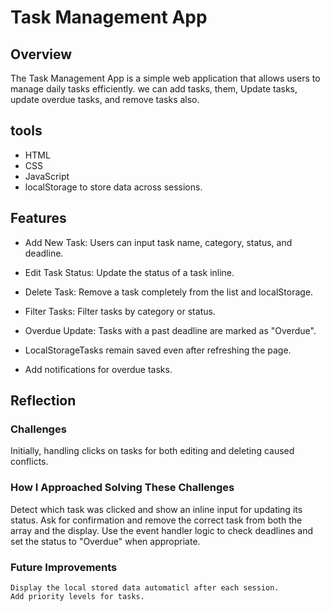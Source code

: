 # Task Management App

## Overview
The Task Management App is a simple web application that allows users to manage daily tasks efficiently. we can add tasks,  them, Update tasks, update overdue tasks, and remove  tasks also.
## tools
* HTML
* CSS
* JavaScript
* localStorage to store data across sessions.

## Features

* Add New Task: Users can input task name, category, status, and deadline.

* Edit Task Status: Update the status of a task inline.

* Delete Task: Remove a task completely from the list and localStorage.

* Filter Tasks: Filter tasks by category or status.

* Overdue Update: Tasks with a past deadline are marked as "Overdue".

* LocalStorageTasks remain saved even after refreshing the page.

* Add notifications for overdue tasks.
## Reflection
  ### Challenges
  Initially, handling clicks on tasks for both editing and deleting caused conflicts.
  ### How I Approached Solving These Challenges
   Detect which task was clicked and show an inline input for updating its status.
   Ask for confirmation and remove the correct task from both the array and the display.
   Use the event handler logic to check deadlines and set the status to "Overdue" when appropriate.
  ### Future Improvements
    Display the local stored data automaticl after each session.
    Add priority levels for tasks.
